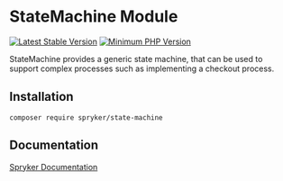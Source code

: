 # StateMachine Module
[![Latest Stable Version](https://poser.pugx.org/spryker/state-machine/v/stable.svg)](https://packagist.org/packages/spryker/state-machine)
[![Minimum PHP Version](https://img.shields.io/badge/php-%3E%3D%208.1-8892BF.svg)](https://php.net/)

StateMachine provides a generic state machine, that can be used to support complex processes such as implementing a checkout process.

## Installation

```
composer require spryker/state-machine
```

## Documentation

[Spryker Documentation](https://docs.spryker.com)
